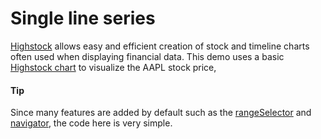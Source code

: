 # Single line series
[Highstock](https://www.highcharts.com/products/highstock/) allows easy and efficient creation of stock and timeline charts often used when displaying financial data. This demo uses a basic [Highstock chart](https://www.highcharts.com/docs/chart-concepts/understanding-highstock) to visualize the AAPL stock price,   
#### Tip
Since many features are added by default such as the [rangeSelector](https://api.highcharts.com/highstock/rangeSelector) and [navigator](https://api.highcharts.com/highstock/navigator), the code here is very simple.
